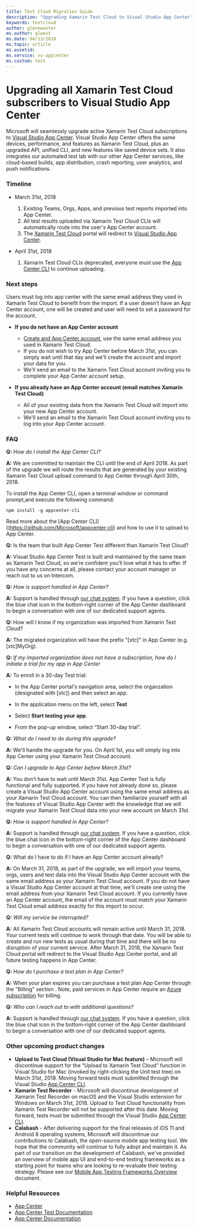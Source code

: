 ```yaml
---
title: Test Cloud Migration Guide
description: "Upgrading Xamarin Test Cloud to Visual Studio App Center"
keywords: testcloud
author: glennwester
ms.author: glwest
ms.date: 04/13/2018
ms.topic: article
ms.assetid: 
ms.service: vs-appcenter
ms.custom: test
---
```

# Upgrading all Xamarin Test Cloud subscribers to Visual Studio App Center<br/>

Microsoft will seamlessly upgrade active Xamarin Test Cloud subscriptions to [Visual Studio App Center](http://appcenter.ms). Visual Studio App Center offers the same devices, performance, and features as Xamarin Test Cloud, plus an upgraded API, unified CLI, and new features like saved device sets. It also integrates our automated test lab with our other App Center services, like cloud-based builds, app distribution, crash reporting, user analytics, and push notifications.

### Timeline

* March 31st, 2018 
    1. Existing Teams, Orgs, Apps, and previous test reports imported into App Center. 
    2. All test results uploaded via Xamarin Test Cloud CLIs will automatically route into the user's App Center account.
    3. The [Xamarin Test Cloud](http://testcloud.xamarin.com) portal will redirect to [Visual Studio App Center](http://appcenter.ms).

* April 31st, 2018
    1. Xamarin Test Cloud CLIs deprecated, everyone must use the [App Center CLI](https://github.com/Microsoft/appcenter-cli) to continue uploading.

### Next steps

Users must log into app center with the same email address they used in Xamarin Test Cloud to benefit from the import. If a user doesn't have an App Center account, one will be created and user will need to set a password for the account.

* **If you do not have an App Center account**
    * [Create and App Center account](http://appcenter.ms/), use the same email address you used in Xamarin Test Cloud.
    *  If you do not wish to try App Center before March 31st, you can simply wait until that day and we'll create the account and import your data for you.
    *  We'll send an email to the Xamarin Test Cloud account inviting you to complete your App Center account setup.

* **If you already have an App Center account (email matches Xamarin Test Cloud)**
	* All of your existing data from the Xamarin Test Cloud will import into your new App Center account.
    * We'll send an email to the Xamarin Test Cloud account inviting you to log into your App Center account.
	
### FAQ

**Q:** *How do I install the App Center CLI?*
 
**A:** We are committed to maintain the CLI until the end of April 2018. As part of the upgrade we will route the results that are generated by your existing Xamarin Test Cloud upload command to App Center through April 30th, 2018.

To install the App Center CLI, open a terminal window or command prompt,and execute the following command:

```
npm install -g appcenter-cli
```

Read more about the [App Center CLI]((https://github.com/Microsoft/appcenter-cli) and how to use it to upload to App Center.

**Q:** Is the team that built App Center Test different than Xamarin Test Cloud? 

**A:** Visual Studio App Center Test is built and maintained by the same team as Xamarin Test Cloud, so we’re confident you’ll love what it has to offer. If you have any concerns at all, please contact your account manager or reach out to us on Intercom.

**Q:** *How is support handled in App Center?*

**A:** Support is handled through [our chat system](https://intercom.help/appcenter). If you have a question, click the blue chat icon in the bottom-right corner of the App Center dashboard to begin a conversation with one of our dedicated support agents.

**Q:** How will I know if my organization was imported from Xamarin Test Cloud?

**A:** The migrated organization will have the prefix "[xtc]" in App Center (e.g. [xtc]MyOrg).

**Q:** *If my imported organization does not have a subscription, how do I initiate a trial for my app in App Center*

**A:** To enroll in a 30-day Test trial:

- In the App Center portal's navigation area, select the organzation (designated with [xtc]) and then select an app.

- In the application menu on the left, select **Test**

- Select **Start testing your app**.

- From the pop-up window, select “Start 30-day trial”.

**Q:** *What do I need to do during this upgrade?*

**A:** We'll handle the upgrade for you. On April 1st, you will simply log into App Center using your Xamarin Test Cloud account.

**Q:** *Can I upgrade to App Center before March 31st?*

**A:** You don’t have to wait until March 31st. App Center Test is fully functional and fully supported. If you have not already done so, please create a Visual Studio App Center account using the same email address as your Xamarin Test Cloud account. You can then familiarize yourself with all the features of Visual Studio App Center with the knowledge that we will migrate your Xamarin Test Cloud data into your new account on March 31st.

**Q:** *How is support handled in App Center?*

**A:** Support is handled through [our chat system](https://intercom.help/appcenter). If you have a question, click the blue chat icon in the bottom-right corner of the App Center dashboard to begin a conversation with one of our dedicated support agents.

**Q:** What do I have to do if I have an App Center account already?

**A:** On March 31, 2018, as part of the upgrade, we will import your teams, orgs, users and test data into the Visual Studio App Center account with the same email address as your Xamarin Test Cloud account. If you do not have a Visual Studio App Center account at that time, we'll create one using the email address from your Xamarin Test Cloud account. If you currently have an App Center account, the email of the account must match your Xamarin Test Cloud email address exactly for this import to occur.

**Q:** *Will my service be interrupted?*

**A:** All Xamarin Test Cloud accounts will remain active until March 31, 2018. Your current tests will continue to work through that date. You will be able to create and run new tests as usual during that time and there will be no disruption of your current service. After March 31, 2018, the Xamarin Test Cloud portal will redirect to the Visual Studio App Center portal, and all future testing happens in App Center.


**Q:** *How do I purchase a test plan in App Center?*

**A:** When your plan expires you can purchase a test plan App Center through the "Billing" section . Note, paid services in App Center require an [Azure subscription](~/general/azure-subscriptions/index.md) for billing.

**Q:** *Who can I reach out to with additional questions?*

**A:** Support is handled through [our chat system](https://intercom.help/appcenter). If you have a question, click the blue chat icon in the bottom-right corner of the App Center dashboard to begin a conversation with one of our dedicated support agents.

### Other upcoming product changes

* **Upload to Test Cloud (Visual Studio for Mac feature)** – Microsoft will discontinue support for the “Upload to Xamarin Test Cloud” function in Visual Studio for Mac (invoked by right-clicking the Unit test tree) on March 31st, 2018. Moving forward tests must submitted through the Visual Studio [App Center CLI](~/test-cloud/preparing-for-upload/index.md).
* **Xamarin Test Recorder** - Microsoft will discontinue development of Xamarin Test Recorder on macOS and the Visual Studio extension for Windows on March 31st, 2018. Upload to Test Cloud functionality from Xamarin Test Recorder will not be supported after this date. Moving forward, tests must be submitted through the Visual Studio [App Center CLI](~/test-cloud/preparing-for-upload/index.md).
* **Calabash** - After delivering support for the final releases of iOS 11 and Android 8 operating systems, Microsoft will discontinue our contributions to Calabash, the open-source mobile app testing tool. We hope that the community will continue to fully adopt and maintain it. As part of our transition on the development of Calabash, we've provided an overview of mobile app UI and end-to-end testing frameworks as a starting point for teams who are looking to re-evaluate their testing strategy. Please see our [Mobile App Testing Frameworks Overview](~/migration/test-cloud/frameworks.md) document. 

### Helpful Resources

* [App Center](https://appcenter.ms)
* [App Center Test Documentation](https://docs.microsoft.com/en-us/appcenter/test-cloud/)
* [App Center Documentation](https://docs.microsoft.com/en-us/appcenter)

